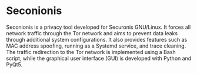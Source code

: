 # Seconionis
Seconionis is a privacy tool developed for Securonis GNU/Linux. It forces all network traffic through the Tor network and aims to prevent data leaks through additional system configurations. It also provides features such as MAC address spoofing, running as a Systemd service, and trace cleaning.
The traffic redirection to the Tor network is implemented using a Bash script, while the graphical user interface (GUI) is developed with Python and PyQt5.


